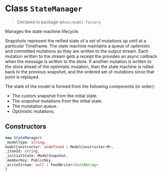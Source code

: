 # Class `StateManager`
> Declared in package `@dxos/model-factory`

Manages the state machine lifecycle.

Snapshots represent the reified state of a set of mutations up until at a particular Timeframe.
The state machine maintains a queue of optimistic and committed mutations as they are written to the output stream.
Each mutation written to the stream gets a receipt the provides an async callback when the message is written to the store.
If another mutation is written to the store ahead of the optimistic mutation,
then the state machine is rolled back to the previous snapshot,
and the ordered set of mutations since that point is replayed.

The state of the model is formed from the following components (in order):
- The custom snapshot from the initial state.
- The snapshot mutations from the initial state.
- The mutatation queue.
- Optimistic mutations.

## Constructors
```ts
new StateManager(
_modelType: string,
modelConstructor: undefined | ModelConstructor<M>,
_itemId: string,
_initialState: ModelSnapshot,
_memberKey: PublicKey,
_writeStream: null | FeedWriter<Uint8Array>
)
```
